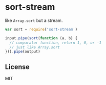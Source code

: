 # sort-stream

like `Array.sort` but a stream.

``` js
var sort = require('sort-stream')

input.pipe(sort(function (a, b) {
  // comparator function, return 1, 0, or -1
  // just like Array.sort
})).pipe(output)
```

## License

MIT

